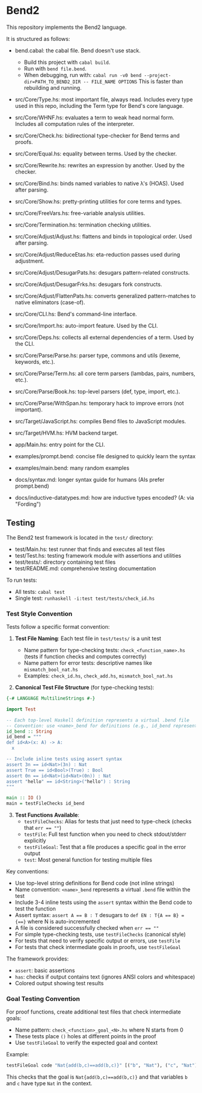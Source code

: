# Bend2

This repository implements the Bend2 language.

It is structured as follows:

- bend.cabal: the cabal file. Bend doesn't use stack.
  - Build this project with `cabal build`.
  - Run with `bend file.bend`.
  - When debugging, run with:
    `cabal run -v0 bend --project-dir=PATH_TO_BEND2_DIR -- FILE_NAME OPTIONS`
    This is faster than rebuilding and running.

- src/Core/Type.hs: most important file, always read. Includes every type used in
  this repo, including the Term type for Bend's core language.

- src/Core/WHNF.hs: evaluates a term to weak head normal form. Includes all
  computation rules of the interpreter.

- src/Core/Check.hs: bidirectional type-checker for Bend terms and proofs.

- src/Core/Equal.hs: equality between terms. Used by the checker.

- src/Core/Rewrite.hs: rewrites an expression by another. Used by the checker.

- src/Core/Bind.hs: binds named variables to native λ's (HOAS). Used after parsing.

- src/Core/Show.hs: pretty-printing utilities for core terms and types.

- src/Core/FreeVars.hs: free-variable analysis utilities.

- src/Core/Termination.hs: termination checking utilities.

- src/Core/Adjust/Adjust.hs: flattens and binds in topological order. Used after parsing.

- src/Core/Adjust/ReduceEtas.hs: eta-reduction passes used during adjustment.

- src/Core/Adjust/DesugarPats.hs: desugars pattern-related constructs.

- src/Core/Adjust/DesugarFrks.hs: desugars fork constructs.

- src/Core/Adjust/FlattenPats.hs: converts generalized pattern-matches to native eliminators (case-of).

- src/Core/CLI.hs: Bend's command-line interface.

- src/Core/Import.hs: auto-import feature. Used by the CLI.

- src/Core/Deps.hs: collects all external dependencies of a term. Used by the CLI.

- src/Core/Parse/Parse.hs: parser type, commons and utils (lexeme, keywords, etc.).

- src/Core/Parse/Term.hs: all core term parsers (lambdas, pairs, numbers, etc.).

- src/Core/Parse/Book.hs: top-level parsers (def, type, import, etc.).

- src/Core/Parse/WithSpan.hs: temporary hack to improve errors (not important).

- src/Target/JavaScript.hs: compiles Bend files to JavaScript modules.

- src/Target/HVM.hs: HVM backend target.

- app/Main.hs: entry point for the CLI.

- examples/prompt.bend: concise file designed to quickly learn the syntax

- examples/main.bend: many random examples

- docs/syntax.md: longer syntax guide for humans (AIs prefer prompt.bend)

- docs/inductive-datatypes.md: how are inductive types encoded? (A: via "Fording")

## Testing

The Bend2 test framework is located in the `test/` directory:

- test/Main.hs: test runner that finds and executes all test files
- test/Test.hs: testing framework module with assertions and utilities
- test/tests/: directory containing test files
- test/README.md: comprehensive testing documentation

To run tests:
- All tests: `cabal test`
- Single test: `runhaskell -i:test test/tests/check_id.hs`

### Test Style Convention

Tests follow a specific format convention:

1. **Test File Naming**: Each test file in `test/tests/` is a unit test
   - Name pattern for type-checking tests: `check_<function_name>.hs` (tests if function checks and computes correctly)
   - Name pattern for error tests: descriptive names like `mismatch_bool_nat.hs`
   - Examples: `check_id.hs`, `check_add.hs`, `mismatch_bool_nat.hs`

2. **Canonical Test File Structure** (for type-checking tests):
```haskell
{-# LANGUAGE MultilineStrings #-}

import Test

-- Each top-level Haskell definition represents a virtual .bend file
-- Convention: use <name>_bend for definitions (e.g., id_bend represents "id.bend")
id_bend :: String
id_bend = """
def id<A>(x: A) -> A:
  x

-- Include inline tests using assert syntax
assert 3n == id<Nat>(3n) : Nat
assert True == id<Bool>(True) : Bool
assert 0n == id<Nat>(id<Nat>(0n)) : Nat
assert "hello" == id<String>("hello") : String
"""

main :: IO ()
main = testFileChecks id_bend
```

3. **Test Functions Available**:
   - `testFileChecks`: Alias for tests that just need to type-check (checks that `err == ""`)
   - `testFile`: Full test function when you need to check stdout/stderr explicitly
   - `testFileGoal`: Test that a file produces a specific goal in the error output
   - `test`: Most general function for testing multiple files

Key conventions:
- Use top-level string definitions for Bend code (not inline strings)
- Name convention: `<name>_bend` represents a virtual `.bend` file within the test
- Include 3-4 inline tests using the `assert` syntax within the Bend code to test the function
- Assert syntax: `assert A == B : T` desugars to `def EN : T{A == B} = {==}` where N is auto-incremented
- A file is considered successfully checked when `err == ""`
- For simple type-checking tests, use `testFileChecks` (canonical style)
- For tests that need to verify specific output or errors, use `testFile`
- For tests that check intermediate goals in proofs, use `testFileGoal`

The framework provides:
- `assert`: basic assertions
- `has`: checks if output contains text (ignores ANSI colors and whitespace)
- Colored output showing test results

### Goal Testing Convention

For proof functions, create additional test files that check intermediate goals:
- Name pattern: `check_<function>_goal_<N>.hs` where N starts from 0
- These tests place `()` holes at different points in the proof
- Use `testFileGoal` to verify the expected goal and context

Example:
```haskell
testFileGoal code "Nat{add(b,c)==add(b,c)}" [("b", "Nat"), ("c", "Nat")]
```

This checks that the goal is `Nat{add(b,c)==add(b,c)}` and that variables `b` and `c` have type `Nat` in the context.
